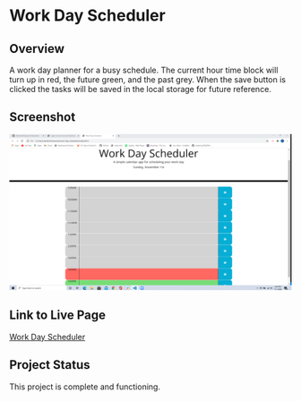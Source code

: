 # Work Day Scheduler

## Overview
A work day planner for a busy schedule. The current hour time block will turn up in red, the future green, and the past grey.
When the save button is clicked the tasks will be saved in the local storage for future reference. 

## Screenshot
![Work Day Scheduler](image/workday.png)

## Link to Live Page
[Work Day Scheduler](https://hlamkins.github.io/work-day-scheduler/)

## Project Status
This project is complete and functioning. 